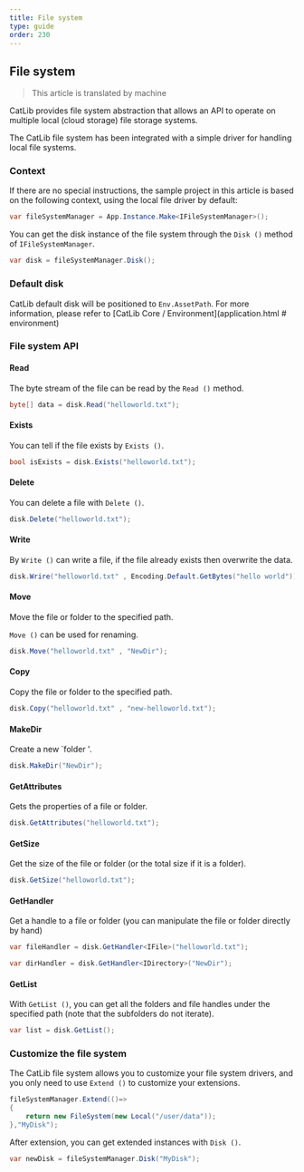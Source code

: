 ```yaml
---
title: File system
type: guide
order: 230
---
```


## File system

> This article is translated by machine

CatLib provides file system abstraction that allows an API to operate on multiple local (cloud storage) file storage systems.

The CatLib file system has been integrated with a simple driver for handling local file systems.

### Context

If there are no special instructions, the sample project in this article is based on the following context, using the local file driver by default:

``` csharp
var fileSystemManager = App.Instance.Make<IFileSystemManager>();
```

You can get the disk instance of the file system through the `Disk ()` method of `IFileSystemManager`.

``` csharp
var disk = fileSystemManager.Disk();
```

### Default disk

CatLib default disk will be positioned to `Env.AssetPath`. For more information, please refer to [CatLib Core / Environment](application.html # environment)

### File system API

#### **Read**

The byte stream of the file can be read by the `Read ()` method.

``` csharp
byte[] data = disk.Read("helloworld.txt");
```

#### **Exists**

You can tell if the file exists by `Exists ()`.

``` csharp
bool isExists = disk.Exists("helloworld.txt");
```

#### **Delete**

You can delete a file with `Delete ()`.

``` csharp
disk.Delete("helloworld.txt");
```

#### **Write**

By `Write ()` can write a file, if the file already exists then overwrite the data.

``` csharp
disk.Wrire("helloworld.txt" , Encoding.Default.GetBytes("hello world"));
```

#### **Move**

Move the file or folder to the specified path.

`Move ()` can be used for renaming.

``` csharp
disk.Move("helloworld.txt" , "NewDir");
```

#### **Copy**

Copy the file or folder to the specified path.

``` csharp
disk.Copy("helloworld.txt" , "new-helloworld.txt");
```

#### **MakeDir**

Create a new `folder '.

``` csharp
disk.MakeDir("NewDir");
```

#### **GetAttributes**

Gets the properties of a file or folder.

``` csharp
disk.GetAttributes("helloworld.txt");
```

#### **GetSize**

Get the size of the file or folder (or the total size if it is a folder).

``` csharp
disk.GetSize("helloworld.txt");
```

#### **GetHandler**

Get a handle to a file or folder (you can manipulate the file or folder directly by hand)

``` csharp
var fileHandler = disk.GetHandler<IFile>("helloworld.txt");
```

``` csharp
var dirHandler = disk.GetHandler<IDirectory>("NewDir");
```

#### **GetList**

With `GetList ()`, you can get all the folders and file handles under the specified path (note that the subfolders do not iterate).

``` csharp
var list = disk.GetList();
```

### Customize the file system

The CatLib file system allows you to customize your file system drivers, and you only need to use `Extend ()` to customize your extensions.

``` csharp
fileSystemManager.Extend(()=>
{
    return new FileSystem(new Local("/user/data"));
},"MyDisk");
```

After extension, you can get extended instances with `Disk ()`.

``` csharp
var newDisk = fileSystemManager.Disk("MyDisk");
```